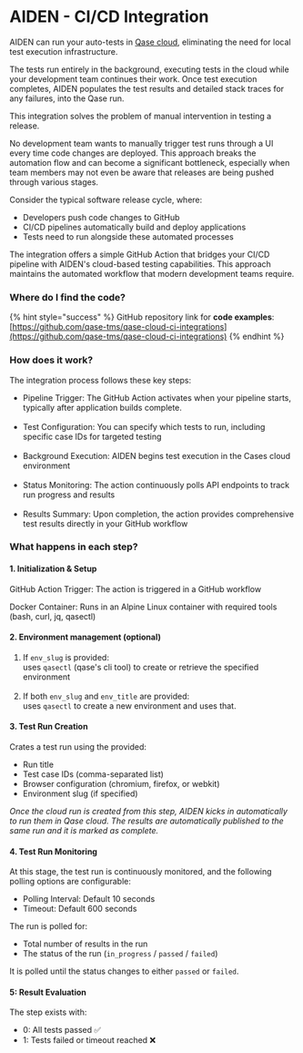 # AIDEN - CI/CD Integration

AIDEN can run your auto-tests in [Qase cloud](../aiden/aiden-qa-architect.md#h_8203030372), eliminating the need for local test execution infrastructure.

The tests run entirely in the background, executing tests in the cloud while your development team continues their work. Once test execution completes, AIDEN populates the test results and detailed stack traces for any failures, into the Qase run.

This integration solves the problem of manual intervention in testing a release.

No development team wants to manually trigger test runs through a UI every time code changes are deployed. This approach breaks the automation flow and can become a significant bottleneck, especially when team members may not even be aware that releases are being pushed through various stages.

Consider the typical software release cycle, where:

* Developers push code changes to GitHub
* CI/CD pipelines automatically build and deploy applications
* Tests need to run alongside these automated processes

The integration offers a simple GitHub Action that bridges your CI/CD pipeline with AIDEN's cloud-based testing capabilities. This approach maintains the automated workflow that modern development teams require.

### Where do I find the code?

{% hint style="success" %}
GitHub repository link for **code examples**:\
[https://github.com/qase-tms/qase-cloud-ci-integrations](https://github.com/qase-tms/qase-cloud-ci-integrations)
{% endhint %}

### How does it work? <a href="#h_1cf9e93f1d" id="h_1cf9e93f1d"></a>

The integration process follows these key steps:

* Pipeline Trigger: The GitHub Action activates when your pipeline starts, typically after application builds complete.\
  ​
* Test Configuration: You can specify which tests to run, including specific case IDs for targeted testing\
  ​
* Background Execution: AIDEN begins test execution in the Cases cloud environment\
  ​
* Status Monitoring: The action continuously polls API endpoints to track run progress and results\
  ​
* Results Summary: Upon completion, the action provides comprehensive test results directly in your GitHub workflow

### What happens in each step? <a href="#h_4e39441490" id="h_4e39441490"></a>

#### 1. Initialization & Setup <a href="#h_90834b15f5" id="h_90834b15f5"></a>

GitHub Action Trigger: The action is triggered in a GitHub workflow

Docker Container: Runs in an Alpine Linux container with required tools (bash, curl, jq, qasectl)

#### 2. Environment management (optional) <a href="#h_d17d859ad0" id="h_d17d859ad0"></a>

1. If `env_slug` is provided:\
   uses `qasectl` (qase's cli tool) to create or retrieve the specified environment\
   ​
2. If both `env_slug` and `env_title` are provided:\
   uses `qasectl` to create a new environment and uses that.

#### 3. Test Run Creation <a href="#h_c1a794e418" id="h_c1a794e418"></a>

Crates a test run using the provided:

* Run title
* Test case IDs (comma-separated list)
* Browser configuration (chromium, firefox, or webkit)
* Environment slug (if specified)

_Once the cloud run is created from this step, AIDEN kicks in automatically to run them in Qase cloud. The results are automatically published to the same run and it is marked as complete._

#### 4. Test Run Monitoring <a href="#h_14b855b857" id="h_14b855b857"></a>

At this stage, the test run is continuously monitored, and the following polling options are configurable:

* Polling Interval: Default 10 seconds
* Timeout: Default 600 seconds

The run is polled for:

* Total number of results in the run
* The status of the run (`in_progress` / `passed` / `failed`)

It is polled until the status changes to either `passed` or `failed`.

#### 5: Result Evaluation <a href="#h_3acef63f9b" id="h_3acef63f9b"></a>

The step exists with:

* 0: All tests passed ✅
* 1: Tests failed or timeout reached ❌
